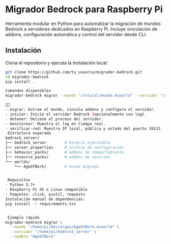 # Migrador Bedrock para Raspberry Pi

Herramienta modular en Python para automatizar la migración de mundos Bedrock a servidores dedicados en Raspberry Pi. Incluye vinculación de addons, configuración automática y control del servidor desde CLI.

##  Instalación

Clona el repositorio y ejecuta la instalación local:

```bash
git clone https://github.com/tu_usuario/migrador-bedrock.git
cd migrador-bedrock
pip install .

Comandos disponibles
migrador-bedrock migrar --mundo "/ruta/al/mundo.mcworld" --servidor "/ruta/al/servidor" --nombre "AgeOfBerk"


- migrar: Extrae el mundo, vincula addons y configura el servidor.
- iniciar: Inicia el servidor Bedrock (opcionalmente con log).
- detener: Detiene el proceso del servidor.
- monitorear: Muestra el log en tiempo real.
- verificar-red: Muestra IP local, pública y estado del puerto 19132.
 Estructura esperada
bedrock_server/
├── bedrock_server        # binario ejecutable
├── server.properties     # archivo de configuración
├── behavior_packs/       # addons de comportamiento
├── resource_packs/       # addons de recursos
└── worlds/
    └── AgeOfBerk/        # mundo migrado


 Requisitos
- Python 3.7+
- Raspberry Pi OS o Linux compatible
- Paquetes: click, psutil, requests
Instalación manual de dependencias:
pip install -r requirements.txt


 Ejemplo rápido
migrador-bedrock migrar \
  --mundo "/home/pi/Descargas/AgeOfBerk.mcworld" \
  --servidor "/home/pi/bedrock_server" \
  --nombre "AgeOfBerk"


